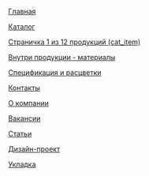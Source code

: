 <p><a href="https://lia5.github.io/2018-02-plitka/app/index.html">Главная</a></p>
<p><a href="https://lia5.github.io/2018-02-plitka/app/catalog.html">Каталог</a></p>
<p><a href="https://lia5.github.io/2018-02-plitka/app/cat__item.html">Страничка 1 из 12 продукций (cat_item)</a></p>
<p><a href="https://lia5.github.io/2018-02-plitka/app/material.html">Внутри продукции - материалы</a></p>
<p><a href="https://lia5.github.io/2018-02-plitka/app/material-about.html">Спецификация и расцветки</a></p>
<p><a href="https://lia5.github.io/2018-02-plitka/app/contacts.html">Контакты</a></p>
<p><a href="https://lia5.github.io/2018-02-plitka/app/about.html">О компании</a></p>
<p><a href="https://lia5.github.io/2018-02-plitka/app/vacancies.html">Вакансии</a></p>
<p><a href="https://lia5.github.io/2018-02-plitka/app/articles.html">Статьи</a></p>
<p><a href="https://lia5.github.io/2018-02-plitka/app/design.html">Дизайн-проект</a></p>
<p><a href="https://lia5.github.io/2018-02-plitka/app/ukladka.html#section1">Укладка</a></p>
